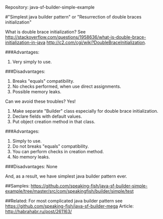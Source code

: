 Repository: java-sf-builder-simple-example

#"Simplest java builder pattern" or "Resurrection of double braces initialization"

What is double brace initialization?
See <http://stackoverflow.com/questions/1958636/what-is-double-brace-initialization-in-java> <http://c2.com/cgi/wiki?DoubleBraceInitialization>.

###Advantages:
1. Very simply to use.

###Disadvantages:
1. Breaks "equals" compatibility.
2. No checks performed, when use direct assignments. 
3. Possible memory leaks.

Can we avoid these troubles? Yes!

1. Make separate "Builder" class especially for double brace initialization.
2. Declare fields with default values.
3. Put object creation method in that class.

###Advantages:
1. Simply to use.
2. Do not breaks "equals" compatibility.
3. You can perform checks in creation method. 
4. No memory leaks.

###Disadvantages:
None

And, as a result, we have simplest java builder pattern ever.

##Samples:
<https://github.com/speaking-fish/java-sf-builder-simple-example/tree/master/src/com/speakingfish/builder/simple/test>

##Related:
For most complicated java builder pattern see <https://github.com/speaking-fish/java-sf-builder-mega>
Article: <http://habrahabr.ru/post/261163/>

